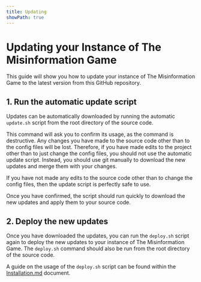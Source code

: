```yaml
---
title: Updating
showPath: true
---
```


# Updating your Instance of The Misinformation Game

This guide will show you how to update your instance of
The Misinformation Game to the latest version from this
GitHub repository.

## 1. Run the automatic update script
Updates can be automatically downloaded by running
the automatic `update.sh` script from the root
directory of the source code.

This command will ask you to confirm its usage,
as the command is destructive. Any changes you
have made to the source code other than to the
config files will be lost. Therefore, if you
have made edits to the project other than to
just change the config files, you should not
use the automatic update script. Instead, you
should use git manually to download the new
updates and merge them with your changes.

If you have not made any edits to the source
code other than to change the config files,
then the update script is perfectly safe to
use.

Once you have confirmed, the script should run
quickly to download the new updates and apply
them to your source code.

## 2. Deploy the new updates
Once you have downloaded the updates, you can run
the `deploy.sh` script again to deploy the new
updates to your instance of The Misinformation Game.
The `deploy.sh` command should also be run from the
root directory of the source code.

A guide on the usage of the `deploy.sh` script can
be found within the
[Installation.md](https://github.com/TheMisinformationGame/MisinformationGame/blob/main/docs/Installation.md#24-deploy-your-firebase-project)
document.
